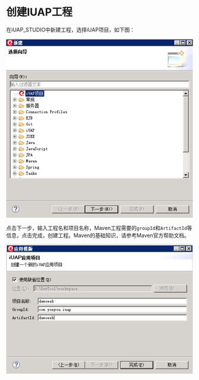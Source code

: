 # 创建IUAP工程

在iUAP_STUDIO中新建工程，选择iUAP项目，如下图：  


![](/img/image010.jpg)
  

点击下一步，输入工程名和项目名称，Maven工程需要的`groupId`和`ArtifactId`等信息，点击完成，创建工程。Maven的基础知识，请参考Maven官方帮助文档。   


![](/img/image011.jpg)
